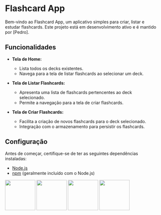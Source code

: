 # Flashcard App

Bem-vindo ao Flashcard App, um aplicativo simples para criar, listar e estudar flashcards. Este projeto está em desenvolvimento ativo e é mantido por [Pedro].

## Funcionalidades

- **Tela de Home:**
  - Lista todos os decks existentes.
  - Navega para a tela de listar flashcards ao selecionar um deck.

- **Tela de Listar Flashcards:**
  - Apresenta uma lista de flashcards pertencentes ao deck selecionado.
  - Permite a navegação para a tela de criar flashcards.

- **Tela de Criar Flashcards:**
  - Facilita a criação de novos flashcards para o deck selecionado.
  - Integração com o armazenamento para persistir os flashcards.

## Configuração

Antes de começar, certifique-se de ter as seguintes dependências instaladas:

- [Node.js](https://nodejs.org/)
- [npm](https://www.npmjs.com/) (geralmente incluído com o Node.js)
<img src="https://github.com/pedrohd21/Flashcard/assets/67549131/2360ce7a-b579-4a42-8322-1271da6fb38c" width="100" />
<img src="https://github.com/pedrohd21/Flashcard/assets/67549131/1ac44945-9432-4047-9192-c0468d3f11fa" width="100" />
<img src="https://github.com/pedrohd21/Flashcard/assets/67549131/cb123797-e0d1-44fa-889d-1caad21c65b5" width="100" />
<img src="https://github.com/pedrohd21/Flashcard/assets/67549131/c0516ca5-3bd7-4fdf-ac5e-1e9b5ab56171" width="100" />

